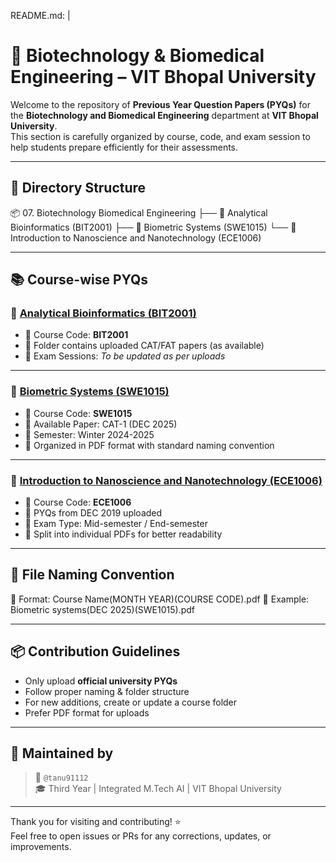 
README.md: |
  # 🧬 Biotechnology & Biomedical Engineering – VIT Bhopal University

  Welcome to the repository of **Previous Year Question Papers (PYQs)** for the **Biotechnology and Biomedical Engineering** department at **VIT Bhopal University**.  
  This section is carefully organized by course, code, and exam session to help students prepare efficiently for their assessments.

  ---

  ## 📁 Directory Structure
📦 07. Biotechnology Biomedical Engineering
├── 📘 Analytical Bioinformatics (BIT2001)
├── 📘 Biometric Systems (SWE1015)
└── 📘 Introduction to Nanoscience and Nanotechnology (ECE1006)


---

## 📚 Course-wise PYQs

### 🔬 [Analytical Bioinformatics (BIT2001)](https://github.com/tanu91112/PYQFort/tree/main/VIT%20Bhopal%20University/07.Biotechnology%20%20Biomedical%20Engineering/Analytical%20Bioinformatics(BIT2001))

- 📌 Course Code: **BIT2001**
- 📂 Folder contains uploaded CAT/FAT papers (as available)
- 📅 Exam Sessions: *To be updated as per uploads*

---

### 🧠 [Biometric Systems (SWE1015)](https://github.com/tanu91112/PYQFort/tree/main/VIT%20Bhopal%20University/07.Biotechnology%20%20Biomedical%20Engineering/Biometric%20systems(SWE1015))

- 📌 Course Code: **SWE1015**
- 📄 Available Paper: CAT-1 (DEC 2025)
- 📅 Semester: Winter 2024-2025
- 📂 Organized in PDF format with standard naming convention

---

### 🧪 [Introduction to Nanoscience and Nanotechnology (ECE1006)](https://github.com/tanu91112/PYQFort/tree/main/VIT%20Bhopal%20University/07.Biotechnology%20%20Biomedical%20Engineering/Introduction%20to%20Nanoscience%20and%20Nanotechnology(ECE1006%20))

- 📌 Course Code: **ECE1006**
- 📄 PYQs from DEC 2019 uploaded
- 🧷 Exam Type: Mid-semester / End-semester
- 📂 Split into individual PDFs for better readability

---

## 🧾 File Naming Convention
📄 Format: Course Name(MONTH YEAR)(COURSE CODE).pdf
📌 Example: Biometric systems(DEC 2025)(SWE1015).pdf


---

## 📦 Contribution Guidelines

- Only upload **official university PYQs**
- Follow proper naming & folder structure
- For new additions, create or update a course folder
- Prefer PDF format for uploads

---

## 🙌 Maintained by

> 📛 `@tanu91112`  
> 🎓 Third Year | Integrated M.Tech AI | VIT Bhopal University

---

Thank you for visiting and contributing! ⭐  
Feel free to open issues or PRs for any corrections, updates, or improvements.

